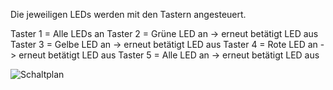 Die jeweiligen LEDs werden mit den Tastern angesteuert.

Taster 1 = Alle LEDs an
Taster 2 = Grüne LED an -> erneut betätigt LED aus
Taster 3 = Gelbe LED an -> erneut betätigt LED aus
Taster 4 = Rote LED an -> erneut betätigt LED aus
Taster 5 = Alle LED an -> erneut betätigt LED aus

![Schaltplan](https://github.com/VanMos99/MCR_Projekt_Kommunikationsprotokolle/assets/145934046/cbfbf0f9-6fd6-4a07-9d4e-4508e0622b33)


